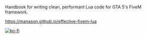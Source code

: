 Handbook for writing clean, performant Lua code for GTA 5's FiveM framework.

https://manason.github.io/effective-fivem-lua

[![ko-fi](https://ko-fi.com/img/githubbutton_sm.svg)](https://ko-fi.com/O5O0NX2Q4)

